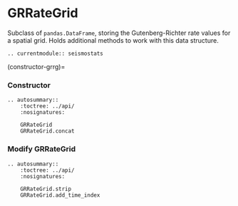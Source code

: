 # GRRateGrid
Subclass of `pandas.DataFrame`, storing the Gutenberg-Richter rate values for a spatial grid. Holds additional methods to work with this data structure.
```{eval-rst}
.. currentmodule:: seismostats
```
(constructor-grrg)=
### Constructor

```{eval-rst}
.. autosummary::
    :toctree: ../api/
    :nosignatures:

    GRRateGrid
    GRRateGrid.concat
```

### Modify GRRateGrid

```{eval-rst}
.. autosummary::
    :toctree: ../api/
    :nosignatures:

    GRRateGrid.strip
    GRRateGrid.add_time_index
```